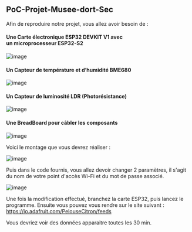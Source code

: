 ## PoC-Projet-Musee-dort-Sec


Afin de reproduire notre projet, vous allez avoir besoin de :
    
#### Une Carte électronique ESP32 DEVKIT V1 avec un microprocesseur ESP32-S2
    
![image](https://user-images.githubusercontent.com/63933712/135761636-f02e6487-7b20-459d-aa06-b5a37c8b5ef2.png)

#### Un Capteur de température et d’humidité BME680 

![image](https://user-images.githubusercontent.com/63933712/135761645-c6300b4a-6afd-4705-810e-140aafaced94.png)


#### Un Capteur de luminosité LDR (Photorésistance) 

![image](https://user-images.githubusercontent.com/63933712/135761701-79914c7f-5aca-4a9a-b619-56854079a67e.png)

#### Une BreadBoard pour câbler les composants
![image](https://user-images.githubusercontent.com/63933712/135761651-e3fca98a-a89f-4101-a7fc-14e14660d2c4.png)




Voici le montage que vous devrez réaliser :

![image](https://user-images.githubusercontent.com/63933712/135760741-20b1009e-1b71-4324-859b-743405da8bcf.png)

Puis dans le code fournis, vous allez devoir changer 2 paramètres, il s'agit du nom de votre point d'accès Wi-Fi et du mot de passe associé.

![image](https://user-images.githubusercontent.com/63933712/135761128-c98f5d52-db42-470c-b28d-c1ee874503c6.png)

Une fois la modification effectué, branchez la carte ESP32, puis lancez le programme. Ensuite vous pouvez vous rendre sur le site suivant : 
https://io.adafruit.com/PelouseCitron/feeds 

Vous devriez voir des données apparaitre toutes les 30 min.





